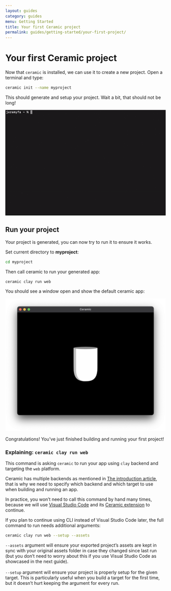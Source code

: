 ```yaml
---
layout: guides
category: guides
menu: Getting Started
title: Your first Ceramic project
permalink: guides/getting-started/your-first-project/
---
```

# Your first Ceramic project

Now that `ceramic` is installed, we can use it to create a new project. Open a terminal and type:

```bash
ceramic init --name myproject
```

This should generate and setup your project. Wait a bit, that should not be long!

![Ceramic init](/static/img/ceramic-init.gif)

## Run your project

Your project is generated, you can now try to run it to ensure it works.

Set current directory to **myproject**:

```bash
cd myproject
```

Then call ceramic to run your generated app:

```bash
ceramic clay run web
```

You should see a window open and show the default ceramic app:

![Ceramic window](/static/img/ceramic-window-1.png)

Congratulations! You’ve just finished building and running your first project!

### Explaining: `ceramic clay run web`

This command is asking `ceramic` to run your app using `clay` backend and targeting the `web` platform.

Ceramic has multiple backends as mentioned in [The introduction article](/guides/introduction/discover-ceramic), that is why we need to specify which backend and which target to use when building and running an app.

In practice, you won’t need to call this command by hand many times, because we will use [Visual Studio Code](https://code.visualstudio.com/) and its [Ceramic extension](https://marketplace.visualstudio.com/items?itemName=jeremyfa.ceramic) to continue.

<p class="extra-info">If you plan to continue using CLI instead of Visual Studio Code later, the full command to run needs additional arguments:<p>

<div class="onepx-margin"></div>

```bash
ceramic clay run web --setup --assets
```

<div class="onepx-margin"></div>

<p class="extra-info">
<code>--assets</code> argument will ensure your exported project’s assets are kept in sync with your original assets folder in case they changed since last run (but you don’t need to worry about this if you use Visual Studio Code as showcased in the next guide).
<br /></br />
<code>--setup</code> argument will ensure your project is properly setup for the given target. This is particularly useful when you build a target for the first time, but it doesn’t hurt keeping the argument for every run.
</p>